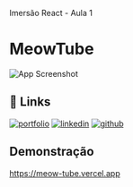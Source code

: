 
Imersão React - Aula 1

# MeowTube



![App Screenshot](https://media.discordapp.net/attachments/741449203628245007/1039276936691728434/unknown.png?width=643&height=402)

## 🔗 Links
[![portfolio](https://img.shields.io/badge/my_portfolio-000?style=for-the-badge&logo=behance&logoColor=white)](https://www.behance.net/gabe00)
[![linkedin](https://img.shields.io/badge/linkedin-0A66C2?style=for-the-badge&logo=linkedin&logoColor=white)](https://www.behance.net/gabe00)
[![github](https://img.shields.io/badge/github-000?style=for-the-badge&logo=github&logoColor=white)](https://github.com/ebagyu)

## Demonstração

https://meow-tube.vercel.app


